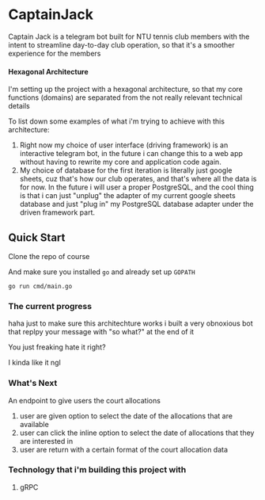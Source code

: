 # CaptainJack
Captain Jack is a telegram bot built for NTU tennis club members with the
intent to streamline day-to-day club operation, so that it's a smoother experience for the members

#### Hexagonal Architecture
I'm setting up the project with a hexagonal architecture, so that my core functions (domains)
are separated from the not really relevant technical details 

To list down some examples of what i'm trying to achieve with this architecture:

1. Right now my choice of user interface (driving framework) is an interactive telegram bot, in the future 
i can change this to a web app without having to 
rewrite my core and application code again.
2. My choice of database for the first iteration is literally just google sheets, cuz that's how our club operates,
and that's where all the data is for now. 
In the future i will user a proper PostgreSQL, 
and the cool thing is that i can just "unplug" the adapter of my current google sheets database 
and just "plug in" my PostgreSQL database adapter under the driven framework part.

## Quick Start

Clone the repo of course

And make sure you installed `go` and already set up `GOPATH`

```
go run cmd/main.go
```

### The current progress

haha just to make sure this architechture works i built a very obnoxious bot that replpy your message with "so what?"
at the end of it

You just freaking hate it right?

I kinda like it ngl

### What's Next
An endpoint to give users the court allocations
1. user are given option to select the date of the allocations that are available
2. user can click the inline option to select the date of allocations that they are interested in
3. user are return with a certain format of the court allocation data 

### Technology that i'm building this project with
1. gRPC